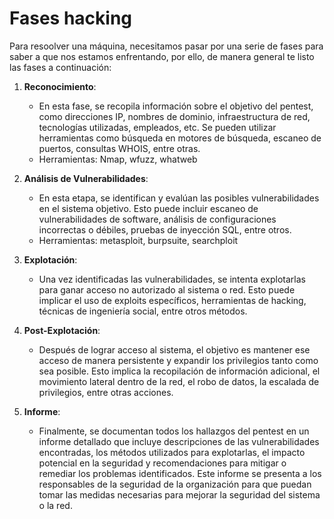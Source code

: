 <h1>Fases hacking</h1>

Para resoolver una máquina, necesitamos pasar por una serie de fases para saber a que nos estamos enfrentando, por ello, de manera general te listo las fases a continuación:
1. **Reconocimiento**:
    
    - En esta fase, se recopila información sobre el objetivo del pentest, como direcciones IP, nombres de dominio, infraestructura de red, tecnologías utilizadas, empleados, etc. Se pueden utilizar herramientas como búsqueda en motores de búsqueda, escaneo de puertos, consultas WHOIS, entre otras.
    - Herramientas: Nmap, wfuzz, whatweb
    
1. **Análisis de Vulnerabilidades**:
    
    - En esta etapa, se identifican y evalúan las posibles vulnerabilidades en el sistema objetivo. Esto puede incluir escaneo de vulnerabilidades de software, análisis de configuraciones incorrectas o débiles, pruebas de inyección SQL, entre otros.
    - Herramientas: metasploit, burpsuite, searchploit
    
1. **Explotación**:
    
    - Una vez identificadas las vulnerabilidades, se intenta explotarlas para ganar acceso no autorizado al sistema o red. Esto puede implicar el uso de exploits específicos, herramientas de hacking, técnicas de ingeniería social, entre otros métodos.
4. **Post-Explotación**:
    
    - Después de lograr acceso al sistema, el objetivo es mantener ese acceso de manera persistente y expandir los privilegios tanto como sea posible. Esto implica la recopilación de información adicional, el movimiento lateral dentro de la red, el robo de datos, la escalada de privilegios, entre otras acciones.
5. **Informe**:
    
    - Finalmente, se documentan todos los hallazgos del pentest en un informe detallado que incluye descripciones de las vulnerabilidades encontradas, los métodos utilizados para explotarlas, el impacto potencial en la seguridad y recomendaciones para mitigar o remediar los problemas identificados. Este informe se presenta a los responsables de la seguridad de la organización para que puedan tomar las medidas necesarias para mejorar la seguridad del sistema o la red.